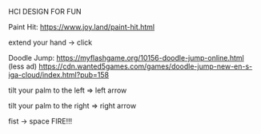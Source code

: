 HCI DESIGN FOR FUN

Paint Hit: https://www.joy.land/paint-hit.html

extend your hand -> click


Doodle Jump: https://myflashgame.org/10156-doodle-jump-online.html
(less ad) https://cdn.wanted5games.com/games/doodle-jump-new-en-s-iga-cloud/index.html?pub=158

tilt your palm to the left => left arrow

tilt your palm to the right => right arrow

fist -> space FIRE!!!
